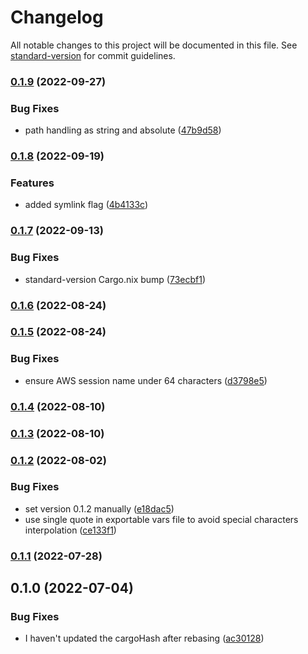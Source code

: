 # Changelog

All notable changes to this project will be documented in this file. See [standard-version](https://github.com/conventional-changelog/standard-version) for commit guidelines.

### [0.1.9](http://git.novadiscovery.net:4224/world/novops/compare/v0.1.8...v0.1.9) (2022-09-27)


### Bug Fixes

* path handling as string and absolute ([47b9d58](http://git.novadiscovery.net:4224/world/novops/commit/47b9d589bbd25a01068a62a7874c20233e915e17))

### [0.1.8](http://git.novadiscovery.net:4224/world/novops/compare/v0.1.7...v0.1.8) (2022-09-19)


### Features

* added symlink flag ([4b4133c](http://git.novadiscovery.net:4224/world/novops/commit/4b4133c4507769c0573ebbba208d0ef12c354310))

### [0.1.7](http://git.novadiscovery.net:4224/world/novops/compare/v0.1.6...v0.1.7) (2022-09-13)


### Bug Fixes

* standard-version Cargo.nix bump ([73ecbf1](http://git.novadiscovery.net:4224/world/novops/commit/73ecbf143118877fbfb8a9338f50d49145369252))

### [0.1.6](http://git.novadiscovery.net:4224/world/novops/compare/v0.1.5...v0.1.6) (2022-08-24)

### [0.1.5](http://git.novadiscovery.net:4224/world/novops/compare/v0.1.4...v0.1.5) (2022-08-24)


### Bug Fixes

* ensure AWS session name under 64 characters ([d3798e5](http://git.novadiscovery.net:4224/world/novops/commit/d3798e52c8fa099d23a86cd14454644cd5cbb41d))

### [0.1.4](http://git.novadiscovery.net:4224/world/novops/compare/v0.1.3...v0.1.4) (2022-08-10)

### [0.1.3](http://git.novadiscovery.net:4224/world/novops/compare/v0.1.2...v0.1.3) (2022-08-10)

### [0.1.2](http://git.novadiscovery.net:4224/world/novops/compare/v0.1.1...v0.1.2) (2022-08-02)


### Bug Fixes

* set version 0.1.2 manually ([e18dac5](http://git.novadiscovery.net:4224/world/novops/commit/e18dac572c9df1f6de1616162e253f882c1696e7))
* use single quote in exportable vars file to avoid special characters interpolation ([ce133f1](http://git.novadiscovery.net:4224/world/novops/commit/ce133f1f30a2bf47924e1b4d9d8d84b216cd8f8d))

### [0.1.1](http://git.novadiscovery.net:4224/world/novops/compare/v0.1.0...v0.1.1) (2022-07-28)

## 0.1.0 (2022-07-04)


### Bug Fixes

* I haven't updated the cargoHash after rebasing ([ac30128](http://git.novadiscovery.net:4224/world/novops/commit/ac30128e30147881fc694daa1ea10bfa33cbeab1))
